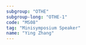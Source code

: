 ```yaml
---
subgroup: "OTHE"
subgroup-long: "OTHE-1"
code: "MS08"
tag: "Minisymposium Speaker"
name: "Ying Zhang"
---
```

